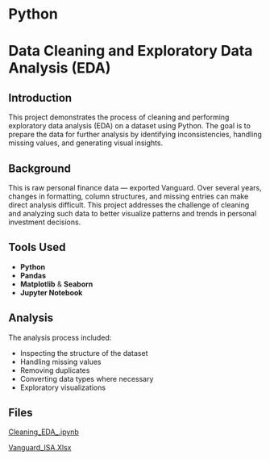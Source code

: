 # Python

# Data Cleaning and Exploratory Data Analysis (EDA)

## Introduction

This project demonstrates the process of cleaning and performing exploratory data analysis (EDA) on a dataset using Python. The goal is to prepare the data for further analysis by identifying inconsistencies, handling missing values, and generating visual insights.

## Background

This is raw personal finance data — exported Vanguard. Over several years, changes in formatting, column structures, and missing entries can make direct analysis difficult. This project addresses the challenge of cleaning and analyzing such data to better visualize patterns and trends in personal investment decisions.

## Tools Used

- **Python**
- **Pandas** 
- **Matplotlib** & **Seaborn** 
- **Jupyter Notebook**
  
## Analysis

The analysis process included:

- Inspecting the structure of the dataset
- Handling missing values
- Removing duplicates
- Converting data types where necessary
- Exploratory visualizations

## Files

[Cleaning_EDA_.ipynb](https://github.com/Lrng09/Python/blob/main/Cleaning_EDA_.ipynb)

[Vanguard_ISA.Xlsx](https://github.com/Lrng09/Python/blob/main/Vanguard_ISA.Xlsx)


